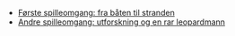  - [Første spilleomgang: fra båten til stranden](./session-001.md)
 - [Andre spilleomgang: utforskning og en rar leopardmann](./session-002.md)
